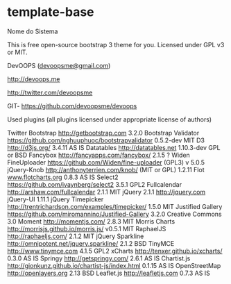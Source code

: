 # template-base
Nome do Sistema





This is free open-source bootstrap 3 theme for you.
Licensed under GPL v3 or MIT.

DevOOPS (devoopsme@gmail.com)

http://devoops.me

http://twitter.com/devoopsme

GIT- https://github.com/devoopsme/devoops

Used plugins (all plugins licensed under appropriate license of authors)

Twitter Bootstrap http://getbootstrap.com 3.2.0
Bootstrap Validator https://github.com/nghuuphuoc/bootstrapvalidator 0.5.2-dev MIT
D3 http://d3js.org/ 3.4.11 AS IS
Datatables  http://datatables.net 1.10.3-dev GPL or BSD
Fancybox http://fancyapps.com/fancybox/ 2.1.5 ?
Widen FineUploader https://github.com/Widen/fine-uploader  (GPL3) v 5.0.5
jQuery-Knob http://anthonyterrien.com/knob/ (MIT or GPL)  1.2.11
Flot www.flotcharts.org  0.8.3 AS IS
Select2 https://github.com/ivaynberg/select2  3.5.1 GPL2
Fullcalendar http://arshaw.com/fullcalendar 2.1.1 MIT
jQuery 2.1.1 http://jquery.com
jQuery-UI 1.11.1
jQuery Timepicker http://trentrichardson.com/examples/timepicker/ 1.5.0 MIT
Justified Gallery https://github.com/miromannino/Justified-Gallery 3.2.0 Creative Commons 3.0
Moment http://momentjs.com/ 2.8.3 MIT
Morris Charts http://morrisjs.github.io/morris.js/ v0.5.1 MIT
RaphaelJS http://raphaeljs.com/ 2.1.2 MIT
jQuery Sparkline http://omnipotent.net/jquery.sparkline/ 2.1.2 BSD
TinyMCE http://www.tinymce.com 4.1.5 GPL2
xCharts http://tenxer.github.io/xcharts/ 0.3.0 AS IS
Springy http://getspringy.com/ 2.6.1 AS IS
Chartist.js http://gionkunz.github.io/chartist-js/index.html 0.1.15 AS IS
OpenStreetMap http://openlayers.org 2.13 BSD
Leaflet.js http://leafletjs.com 0.7.3 AS IS